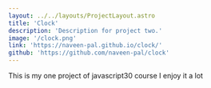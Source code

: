 ```yaml
---
layout: ../../layouts/ProjectLayout.astro
title: 'Clock'
description: 'Description for project two.'
image: '/clock.png'
link: 'https://naveen-pal.github.io/clock/'
github: 'https://github.com/naveen-pal/clock'
---
```


This is my one project of javascript30 course I enjoy it a lot
